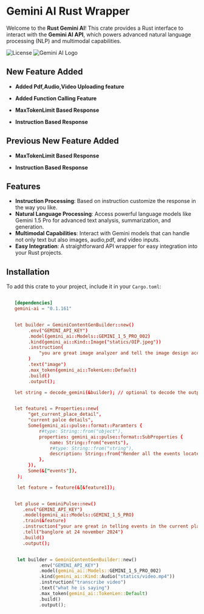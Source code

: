 # Gemini AI Rust Wrapper

Welcome to the **Rust Gemini AI**! This crate provides a Rust interface to interact with the **Gemini AI API**, which powers advanced natural language processing (NLP) and multimodal capabilities.

![License](https://img.shields.io/badge/license-MIT-blue.svg)
![Gemini AI Logo](https://img.shields.io/crates/v/gemini-ai)

## New Feature Added

- **Added Pdf,Audio,Video Uploading feature**

- **Added Function Calling Feature**

- **MaxTokenLimit Based Response**

- **Instruction Based Response**

## Previous New Feature Added

- **MaxTokenLimit Based Response**

- **Instruction Based Response**

## Features

- **Instruction Processing**: Based on instruction customize the response in the way you like.
- **Natural Language Processing**: Access powerful language models like Gemini 1.5 Pro for advanced text analysis, summarization, and generation.
- **Multimodal Capabilities**: Interact with Gemini models that can handle not only text but also images, audio,pdf, and video inputs.
- **Easy Integration**: A straightforward API wrapper for easy integration into your Rust projects.

## Installation

To add this crate to your project, include it in your `Cargo.toml`:

```toml

   [dependencies]
   gemini-ai = "0.1.161"

```

```toml

   let builder = GeminiContentGenBuilder::new()
        .env("GEMINI_API_KEY")
        .model(gemini_ai::Models::GEMINI_1_5_PRO_002)
        .kind(gemini_ai::Kind::Image("statics/OIP.jpeg"))
        .instruction(
            "you are great image analyzer and tell the image design accuratly and how it can be made great",
        )
        .text("image")
        .max_token(gemini_ai::TokenLen::Default)
        .build()
        .output();

   let string = decode_gemini(&builder); // optional to decode the output if it sends the reponse else error

```

```toml

   let feature1 = Properties::new(
        "get_current_place_detail",
        "current palce details",
        Some(gemini_ai::pulse::format::Paramters {
            r#type: String::from("object"),
            properties: gemini_ai::pulse::format::SubProperties {
                name: String::from("events"),
                r#type: String::from("string"),
                description: String::from("Render all the events located in current location"),
            },
        }),
        Some(&["events"]),
    );

    let feature = feature(&[&feature1]);

```

```toml

   let pluse = GeminiPulse::new()
      .env("GEMINI_API_KEY")
      .model(gemini_ai::Models::GEMINI_1_5_PRO)
      .train(&feature)
      .instruction("your are great in telling events in the current place")
      .tell("banglore at 24 november 2024")
      .build()
      .output();

```

```rust

    let builder = GeminiContentGenBuilder::new()
            .env("GEMINI_API_KEY")
            .model(gemini_ai::Models::GEMINI_1_5_PRO_002)
            .kind(gemini_ai::Kind::Audio("statics/video.mp4"))
            .instruction("transcribe video")
            .text("what he is saying")
            .max_token(gemini_ai::TokenLen::Default)
            .build()
            .output();

```
